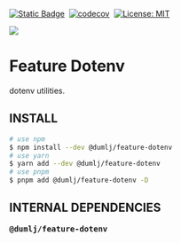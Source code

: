 <!-- This file is dynamically generated. please edit in __readme__ -->

[![Static Badge](https://img.shields.io/badge/GITHUB-REPO-0?logo=github)](https://github.com/dumlj/dumlj-build/tree/main/@feature/feature-dotenv)&nbsp;
[![codecov](https://codecov.io/gh/dumlj/dumlj-build/graph/badge.svg?token=ELV5W1H0C0)](https://codecov.io/gh/dumlj/dumlj-build)&nbsp;
[![License: MIT](https://img.shields.io/badge/License-MIT-yellow.svg)](https://opensource.org/licenses/MIT)
&nbsp;<a href="https://badge.fury.io/js/@dumlj/feature-dotenv">
<picture>

<source src="https://badge.fury.io/js/@dumlj/feature-dotenv.svg">
<img src="https://img.shields.io/badge/NPM-Unpublished-e74c3c">
</picture>
</a>

# Feature Dotenv

dotenv utilities.

## INSTALL

```bash
# use npm
$ npm install --dev @dumlj/feature-dotenv
# use yarn
$ yarn add --dev @dumlj/feature-dotenv
# use pnpm
$ pnpm add @dumlj/feature-dotenv -D
```

## INTERNAL DEPENDENCIES

<pre>
<b>@dumlj/feature-dotenv</b>

</pre>
